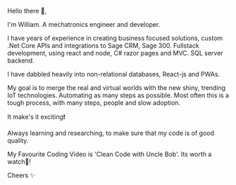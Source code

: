 Hello there 👋, 

I'm William. A mechatronics engineer and developer.

I have years of experience in creating business focused solutions, custom .Net Core APIs and integrations to Sage CRM, Sage 300. 
Fullstack development, using react and node, C# razor pages and MVC. SQL server backend.

I have dabbled heavily into non-relational databases, React-js and PWAs.

My goal is to merge the real and virtual worlds with the new shiny, trending IoT technologies.
Automating as many steps as possible. 
Most often this is a tough process, with many steps, people and slow adoption.

It make's it exciting:exclamation:

Always learning and researching, to make sure that my code is of good quality.

My Favourite Coding Video is 'Clean Code with Uncle Bob'. Its worth a watch👀!
 
Cheers
✨
